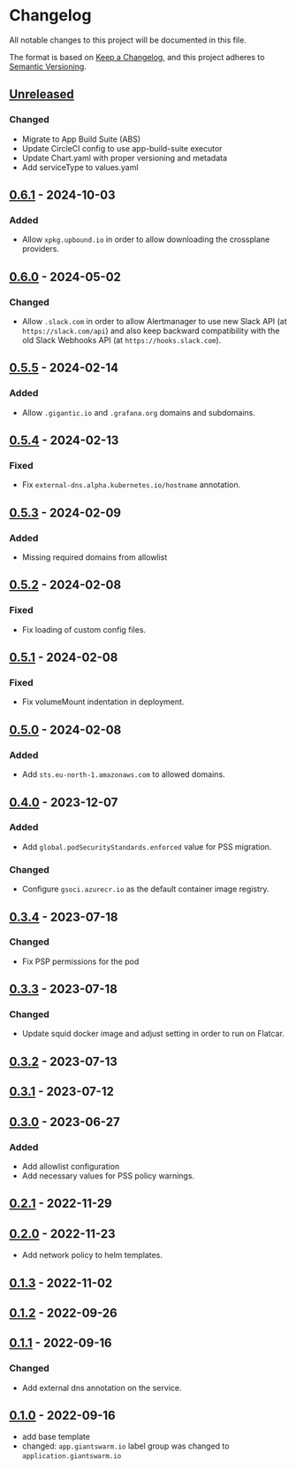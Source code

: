 # Changelog

All notable changes to this project will be documented in this file.

The format is based on [Keep a Changelog](https://keepachangelog.com/en/1.0.0/),
and this project adheres to [Semantic Versioning](https://semver.org/spec/v2.0.0.html).

## [Unreleased]

### Changed

- Migrate to App Build Suite (ABS)
- Update CircleCI config to use app-build-suite executor
- Update Chart.yaml with proper versioning and metadata
- Add serviceType to values.yaml

## [0.6.1] - 2024-10-03

### Added

- Allow `xpkg.upbound.io` in order to allow downloading the crossplane providers.

## [0.6.0] - 2024-05-02

### Changed

- Allow `.slack.com` in order to allow Alertmanager to use new Slack API (at `https://slack.com/api`) and also keep backward compatibility with the old Slack Webhooks API (at `https://hooks.slack.com`).

## [0.5.5] - 2024-02-14

### Added

- Allow `.gigantic.io` and `.grafana.org` domains and subdomains.

## [0.5.4] - 2024-02-13

### Fixed

- Fix `external-dns.alpha.kubernetes.io/hostname` annotation.

## [0.5.3] - 2024-02-09

### Added

- Missing required domains from allowlist

## [0.5.2] - 2024-02-08

### Fixed

- Fix loading of custom config files.

## [0.5.1] - 2024-02-08

### Fixed

- Fix volumeMount indentation in deployment.

## [0.5.0] - 2024-02-08

### Added

- Add `sts.eu-north-1.amazonaws.com` to allowed domains.

## [0.4.0] - 2023-12-07

### Added

- Add `global.podSecurityStandards.enforced` value for PSS migration.

### Changed

- Configure `gsoci.azurecr.io` as the default container image registry.

## [0.3.4] - 2023-07-18

### Changed

- Fix PSP permissions for the pod

## [0.3.3] - 2023-07-18

### Changed

- Update squid docker image and adjust setting in order to run on Flatcar.

## [0.3.2] - 2023-07-13

## [0.3.1] - 2023-07-12

## [0.3.0] - 2023-06-27

### Added

- Add allowlist configuration
- Add necessary values for PSS policy warnings.

## [0.2.1] - 2022-11-29

## [0.2.0] - 2022-11-23

- Add network policy to helm templates.

## [0.1.3] - 2022-11-02

## [0.1.2] - 2022-09-26

## [0.1.1] - 2022-09-16

### Changed

- Add external dns annotation on the service.

## [0.1.0] - 2022-09-16

- add base template
- changed: `app.giantswarm.io` label group was changed to `application.giantswarm.io`

[Unreleased]: https://github.com/giantswarm/squid-proxy-app/compare/v0.6.1...HEAD
[0.6.1]: https://github.com/giantswarm/squid-proxy-app/compare/v0.6.0...v0.6.1
[0.6.0]: https://github.com/giantswarm/squid-proxy-app/compare/v0.5.5...v0.6.0
[0.5.5]: https://github.com/giantswarm/squid-proxy-app/compare/v0.5.4...v0.5.5
[0.5.4]: https://github.com/giantswarm/squid-proxy-app/compare/v0.5.3...v0.5.4
[0.5.3]: https://github.com/giantswarm/squid-proxy-app/compare/v0.5.2...v0.5.3
[0.5.2]: https://github.com/giantswarm/squid-proxy-app/compare/v0.5.1...v0.5.2
[0.5.1]: https://github.com/giantswarm/squid-proxy-app/compare/v0.5.0...v0.5.1
[0.5.0]: https://github.com/giantswarm/squid-proxy-app/compare/v0.4.0...v0.5.0
[0.4.0]: https://github.com/giantswarm/squid-proxy-app/compare/v0.3.4...v0.4.0
[0.3.4]: https://github.com/giantswarm/squid-proxy-app/compare/v0.3.3...v0.3.4
[0.3.3]: https://github.com/giantswarm/squid-proxy-app/compare/v0.3.2...v0.3.3
[0.3.2]: https://github.com/giantswarm/squid-proxy-app/compare/v0.3.1...v0.3.2
[0.3.1]: https://github.com/giantswarm/squid-proxy-app/compare/v0.3.0...v0.3.1
[0.3.0]: https://github.com/giantswarm/squid-proxy-app/compare/v0.2.1...v0.3.0
[0.2.1]: https://github.com/giantswarm/squid-proxy-app/compare/v0.2.0...v0.2.1
[0.2.0]: https://github.com/giantswarm/squid-proxy-app/compare/v0.1.3...v0.2.0
[0.1.3]: https://github.com/giantswarm/squid-proxy-app/compare/v0.1.2...v0.1.3
[0.1.2]: https://github.com/giantswarm/squid-proxy-app/compare/v0.1.1...v0.1.2
[0.1.1]: https://github.com/giantswarm/squid-proxy-app/compare/v0.1.0...v0.1.1
[0.1.0]: https://github.com/giantswarm/squid-proxy-app/releases/tag/v0.1.0
